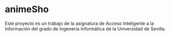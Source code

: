 # animeSho

Este proyecto es un trabajo de la asignatura de Acceso Inteligente a la Información del grado de Ingenería Informática de la Universidad de Sevilla.
